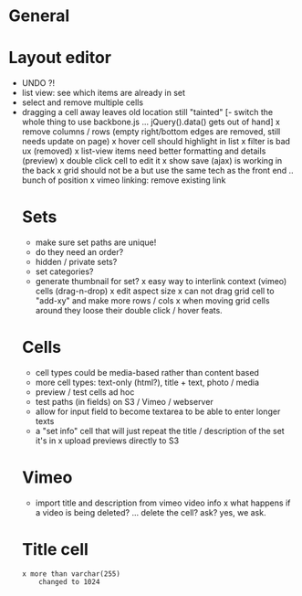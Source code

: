 
General
=================


Layout editor
==================
- UNDO ?!
- list view: see which items are already in set
- select and remove multiple cells
- dragging a cell away leaves old location still "tainted"
[- switch the whole thing to use backbone.js ... jQuery().data() gets out of hand]
	x remove columns / rows
	  (empty right/bottom edges are removed, still needs update on page)
	x hover cell should highlight in list
	x filter is bad ux
	  (removed)
	x list-view items need better formatting and details (preview)
	x double click cell to edit it
	x show save (ajax) is working in the back
	x grid should not be a <table> but use the same tech as the front end .. bunch of position
	x vimeo linking: remove existing link

Sets
==================
- make sure set paths are unique!
- do they need an order?
- hidden / private sets?
- set categories?
- generate thumbnail for set?
	x easy way to interlink context (vimeo) cells (drag-n-drop)
	x edit aspect size
	x can not drag grid cell to "add-xy" and make more rows / cols
	x when moving grid cells around they loose their double click / hover feats.


Cells
==================
- cell types could be media-based rather than content based
- more cell types: text-only (html?), title + text, photo / media
- preview / test cells ad hoc
- test paths (in fields) on S3 / Vimeo / webserver
- allow for input field to become textarea to be able to enter longer texts
- a "set info" cell that will just repeat the title / description of the set it's in
	x upload previews directly to S3


Vimeo
===================
- import title and description from vimeo video info
	x what happens if a video is being deleted? ... delete the cell? ask?
		yes, we ask.


Title cell
===================
	x more than varchar(255)
		changed to 1024